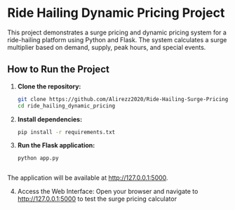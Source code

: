 # Ride Hailing Dynamic Pricing Project

This project demonstrates a surge pricing and dynamic pricing system for a ride-hailing platform using Python and Flask. The system calculates a surge multiplier based on demand, supply, peak hours, and special events.





## How to Run the Project

1. **Clone the repository:**
   ```bash
   git clone https://github.com/Alirezz2020/Ride-Hailing-Surge-Pricing-Calculator.git
   cd ride_hailing_dynamic_pricing

2. **Install dependencies:**
    ```bash
    pip install -r requirements.txt

3. **Run the Flask application:**
    ```bash
   python app.py



The application will be available at http://127.0.0.1:5000.

4. Access the Web Interface: Open your browser and navigate to http://127.0.0.1:5000 to test the surge pricing calculator